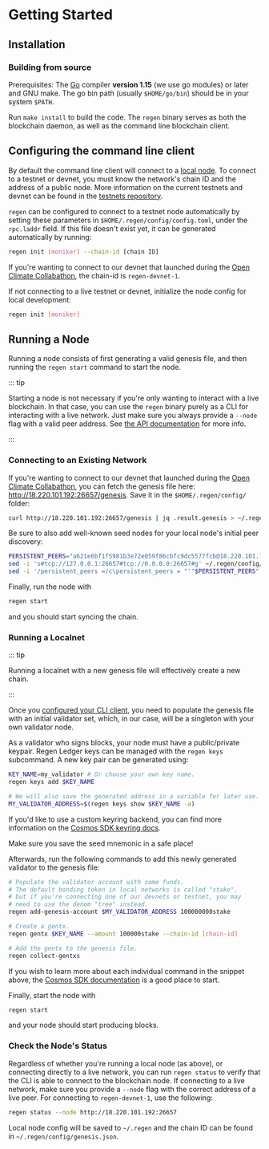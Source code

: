 # Getting Started

## Installation

### Building from source

Prerequisites: The [Go](https://golang.org/doc/install) compiler **version 1.15** (we use
go modules) or later and GNU make. The go bin path (usually `$HOME/go/bin`) should be
in your system `$PATH`.

Run `make install` to build the code. The `regen` binary serves as both the blockchain daemon, as well as
the command line blockchain client.

## Configuring the command line client

By default the command line client will connect to a [local node](#running-a-node).
To connect to a testnet or devnet, you must know the network's chain ID and the address of a public node. More information on the current testnets and devnet can be found in the [testnets repository](https://github.com/regen-network/testnets).

`regen` can be configured to connect to a testnet node automatically by setting these
parameters in `$HOME/.regen/config/config.toml`, under the `rpc.laddr` field. If this file doesn't exist yet, it can be generated automatically by running:

```sh
regen init [moniker] --chain-id [chain ID]
```

If you're wanting to connect to our devnet that launched during the [Open Climate Collabathon](https://www.collabathon.openclimate.earth/), the chain-id is `regen-devnet-1`.

If not connecting to a live testnet or devnet, initialize the node config for local development:

```sh
regen init [moniker]
```

## Running a Node

Running a node consists of first generating a valid genesis file, and then running the `regen start` command to start the node.

::: tip

Starting a node is not necessary if you're only wanting to interact with a live blockchain. In that case, you can use the `regen` binary purely as a CLI for interacting with a live network. Just make sure you always provide a `--node` flag with a valid peer address. See [the API documentation](./api.md) for more info.

:::

### Connecting to an Existing Network

If you're wanting to connect to our devnet that launched during the [Open Climate Collabathon](https://www.collabathon.openclimate.earth/), you can fetch the genesis file here: http://18.220.101.192:26657/genesis. Save it in the `$HOME/.regen/config/` folder:

```sh
curl http://18.220.101.192:26657/genesis | jq .result.genesis > ~/.regen/config/genesis.json
```

Be sure to also add well-known seed nodes for your local node's initial peer discovery:

```sh
PERSISTENT_PEERS="a621e6bf1f5981b3e72e059f86cbfc9dc5577fcb@18.220.101.192:26656"
sed -i 's#tcp://127.0.0.1:26657#tcp://0.0.0.0:26657#g' ~/.regen/config/config.toml
sed -i '/persistent_peers =/c\persistent_peers = "'"$PERSISTENT_PEERS"'"' ~/.regen/config/config.toml
```

Finally, run the node with

```sh
regen start
```

and you should start syncing the chain.

### Running a Localnet

::: tip

Running a localnet with a new genesis file will effectively create a new chain.

:::

Once you [configured your CLI client](#configuring-the-command-line-client), you need to populate the genesis file with an initial validator set, which, in our case, will be a singleton with your own validator node.

As a validator who signs blocks, your node must have a public/private keypair. Regen Ledger keys can be managed with the `regen keys` subcommand. A new key pair can be generated using:

```sh
KEY_NAME=my_validator # Or choose your own key name.
regen keys add $KEY_NAME

# We will also save the generated address in a variable for later use.
MY_VALIDATOR_ADDRESS=$(regen keys show $KEY_NAME -a)
```

If you'd like to use a custom keyring backend, you can find more information on the [Cosmos SDK keyring docs](https://docs.cosmos.network/master/run-node/keyring.html).

Make sure you save the seed mnemonic in a safe place!

Afterwards, run the following commands to add this newly generated validator to the
genesis file:

```sh
# Populate the validator account with some funds.
# The default bonding token in local networks is called "stake",
# but if you're connecting one of our devnets or testnet, you may
# need to use the denom "tree" instead.
regen add-genesis-account $MY_VALIDATOR_ADDRESS 100000000stake

# Create a gentx.
regen gentx $KEY_NAME --amount 100000stake --chain-id [chain-id]

# Add the gentx to the genesis file.
regen collect-gentxs
```

If you wish to learn more about each individual command in the snippet above, the [Cosmos SDK documentation](https://docs.cosmos.network/master/run-node/run-node.html) is a good place to start.

Finally, start the node with

```sh
regen start
```

and your node should start producing blocks.

### Check the Node's Status

Regardless of whether you're running a local node (as above), or connecting directly to a live network, you can run `regen status` to verify that the CLI is able to connect to the blockchain node. If connecting to a live network, make sure you provide a `--node` flag with the correct address of a live peer. For connecting to `regen-devnet-1`, use the following:

```sh
regen status --node http://18.220.101.192:26657
```

Local node config will be saved to `~/.regen` and the chain ID can be found in `~/.regen/config/genesis.json`.
